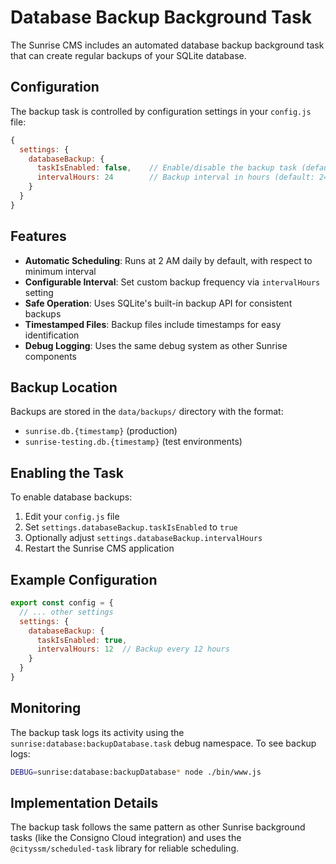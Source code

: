 # Database Backup Background Task

The Sunrise CMS includes an automated database backup background task that can create regular backups of your SQLite database.

## Configuration

The backup task is controlled by configuration settings in your `config.js` file:

```javascript
{
  settings: {
    databaseBackup: {
      taskIsEnabled: false,    // Enable/disable the backup task (default: false)
      intervalHours: 24        // Backup interval in hours (default: 24)
    }
  }
}
```

## Features

- **Automatic Scheduling**: Runs at 2 AM daily by default, with respect to minimum interval
- **Configurable Interval**: Set custom backup frequency via `intervalHours` setting
- **Safe Operation**: Uses SQLite's built-in backup API for consistent backups
- **Timestamped Files**: Backup files include timestamps for easy identification
- **Debug Logging**: Uses the same debug system as other Sunrise components

## Backup Location

Backups are stored in the `data/backups/` directory with the format:
- `sunrise.db.{timestamp}` (production)
- `sunrise-testing.db.{timestamp}` (test environments)

## Enabling the Task

To enable database backups:

1. Edit your `config.js` file
2. Set `settings.databaseBackup.taskIsEnabled` to `true`
3. Optionally adjust `settings.databaseBackup.intervalHours`
4. Restart the Sunrise CMS application

## Example Configuration

```javascript
export const config = {
  // ... other settings
  settings: {
    databaseBackup: {
      taskIsEnabled: true,
      intervalHours: 12  // Backup every 12 hours
    }
  }
}
```

## Monitoring

The backup task logs its activity using the `sunrise:database:backupDatabase.task` debug namespace. To see backup logs:

```bash
DEBUG=sunrise:database:backupDatabase* node ./bin/www.js
```

## Implementation Details

The backup task follows the same pattern as other Sunrise background tasks (like the Consigno Cloud integration) and uses the `@cityssm/scheduled-task` library for reliable scheduling.